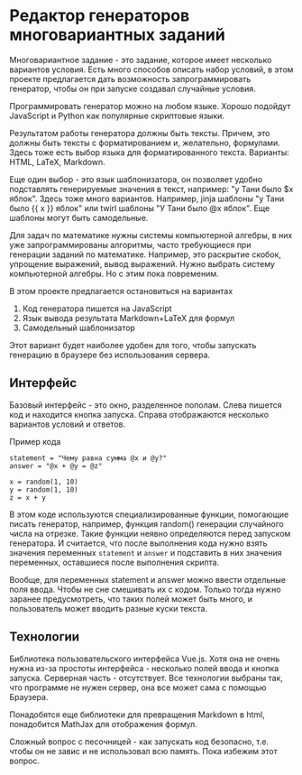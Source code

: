 # Редактор генераторов многовариантных заданий

Многовариантное задание - это задание, которое имеет несколько вариантов условия. Есть
много способов описать набор условий, в этом проекте предлагается дать
возможность запрограммировать генератор, чтобы он при запуске создавал
случайные условия.

Программировать генератор можно на любом языке. Хорошо подойдут JavaScript и Python как
популярные скриптовые языки.

Результатом работы генератора должны быть тексты. Причем, это должны быть тексты с
форматированием и, желательно, формулами. Здесь тоже есть выбор языка для
форматированного текста. Варианты: HTML, LaTeX, Markdown.

Еще один выбор - это язык шаблонизатора, он позволяет удобно подставлять генерируемые
значения в текст, например: "у Тани было $x яблок". Здесь тоже много вариантов.
Например, jinja шаблоны "у Тани было {{ x }} яблок" или twirl шаблоны "У Тани было
@x яблок". Еще шаблоны могут быть самодельные.

Для задач по математике нужны системы компьютерной алгебры, в них уже запрограммированы
алгоритмы, часто требующиеся при генерации заданий по математике. Например, это
раскрытие скобок, упрощение выражений, вывод выражений. Нужно выбрать систему
компьютерной алгебры. Но с этим пока повременим.

В этом проекте предлагается остановиться на вариантах
 1. Код генератора пишется на JavaScript
 2. Язык вывода результата Markdown+LaTeX для формул
 3. Самодельный шаблонизатор
 

Этот вариант будет наиболее удобен для того, чтобы запускать генерацию в браузере без
использования сервера.

## Интерфейс

Базовый интерфейс - это окно, разделенное пополам. Слева пишется код и находится
кнопка запуска. Справа отображаются несколько вариантов условий и ответов.

Пример кода

```
statement = "Чему равна сумма @x и @y?"
answer = "@x + @y = @z"

x = random(1, 10)
y = random(1, 10)
z = x + y
```

В этом коде используются специализированные функции, помогающие писать генератор,
например, функция random() генерации случайного числа на отрезке. Такие функции
неявно определяются перед запуском генератора.
И считается, что после выполнения кода нужно взять значения переменных
`statement` и `answer` и подставить в них значения переменных, оставшиеся после
выполнения скрипта.

Вообще, для переменных statement и answer можно ввести отдельные поля ввода.
Чтобы не сне смешивать их с кодом. Только тогда нужно заранее предусмотреть, что таких
полей может быть много, и пользователь может вводить разные куски текста.

## Технологии

Библиотека пользовательского интерфейса Vue.js. Хотя она не очень нужна из-за
простоты интерфейса - несколько полей ввода и кнопка запуска.
Серверная часть - отсутствует. Все технологии выбраны так, что программе не нужен
сервер, она все может сама с помощью Браузера.

Понадобятся еще библиотеки для превращения Markdown в html, понадобится MathJax для
отображения формул.

Сложный вопрос с песочницей - как запускать код безопасно, т.е. чтобы он не завис 
и не использовал всю память. Пока избежим этот вопрос.